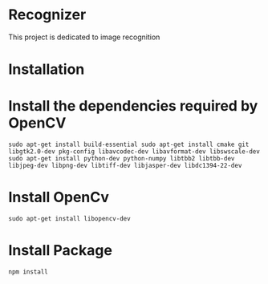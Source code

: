 # Recognizer

This project is dedicated to image recognition 

# Installation

# Install the dependencies required by OpenCV
`sudo apt-get install build-essential
sudo apt-get install cmake git libgtk2.0-dev pkg-config libavcodec-dev libavformat-dev libswscale-dev
sudo apt-get install python-dev python-numpy libtbb2 libtbb-dev libjpeg-dev libpng-dev libtiff-dev libjasper-dev libdc1394-22-dev`
# Install OpenCv
`sudo apt-get install libopencv-dev`

# Install Package
`npm install`
